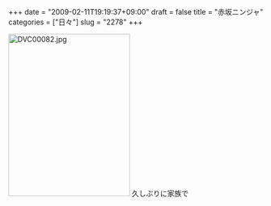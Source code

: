 +++
date = "2009-02-11T19:19:37+09:00"
draft = false
title = "赤坂ニンジャ"
categories = ["日々"]
slug = "2278"
+++

<img alt="DVC00082.jpg" class="pict" height="320" src="http://ieiriblog.img.jugem.jp/20090211_529875.jpg" width="240" />
久しぶりに家族で
